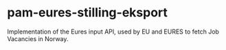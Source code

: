 # pam-eures-stilling-eksport
Implementation of the Eures input API, used by EU and EURES to fetch Job Vacancies in Norway.
